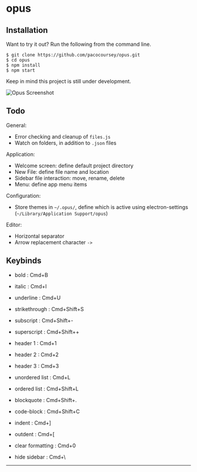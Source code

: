 # opus

## Installation

Want to try it out? Run the following from the command line.

```
$ git clone https://github.com/pacocoursey/opus.git
$ cd opus
$ npm install
$ npm start
```

Keep in mind this project is still under development.

![Opus Screenshot](https://pacocoursey.github.io/img/opus.png?raw=true)

## Todo

General:

- Error checking and cleanup of `files.js`
- Watch on folders, in addition to `.json` files

Application:

- Welcome screen: define default project directory
- New File: define file name and location
- Sidebar file interaction: move, rename, delete
- Menu: define app menu items

Configuration:

- Store themes in `~/.opus/`, define which is active using electron-settings (`~/Library/Application Support/opus`)

Editor:

- Horizontal separator
- Arrow replacement character `->`

## Keybinds

- bold : Cmd+B
- italic : Cmd+I
- underline : Cmd+U
- strikethrough : Cmd+Shift+S
- subscript : Cmd+Shift+-
- superscript : Cmd+Shift++
- header 1 : Cmd+1
- header 2 : Cmd+2
- header 3 : Cmd+3

- unordered list : Cmd+L
- ordered list : Cmd+Shift+L
- blockquote : Cmd+Shift+.
- code-block : Cmd+Shift+C

- indent : Cmd+]
- outdent : Cmd+[

- clear formatting : Cmd+0

- hide sidebar : Cmd+\


---
